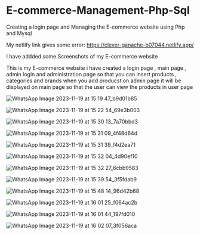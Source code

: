 # E-commerce-Management-Php-Sql
Creating a login page and Managing the E-commerce website using Php and Mysql

My netlify link gives some error: https://clever-ganache-b07044.netlify.app/

I have addded some Screenshots of my E-commerce website

This is my E-commerce website i have created a login page , main page , admin login and administration page so that you can insert products , categories and brands when you add producst on admin page it will be displayed on main page so that the user can view the products in user page

![WhatsApp Image 2023-11-19 at 15 19 47_b9d01b85](https://github.com/Dhileepguru/E-commerce-Management-Php-Sql/assets/141471079/498c214c-b48c-4abc-afda-21096db8a6df)

![WhatsApp Image 2023-11-19 at 15 22 54_69e3b003](https://github.com/Dhileepguru/E-commerce-Management-Php-Sql/assets/141471079/f62328bf-c432-4da7-99d9-4582ed1992df)

![WhatsApp Image 2023-11-19 at 15 30 13_7a70bbd3](https://github.com/Dhileepguru/E-commerce-Management-Php-Sql/assets/141471079/d3f5bb1b-6620-4e6f-9008-73f726a4164b)

![WhatsApp Image 2023-11-19 at 15 31 09_4f48d64d](https://github.com/Dhileepguru/E-commerce-Management-Php-Sql/assets/141471079/bc8b5c53-cf42-41aa-8fbc-cddf962aa18b)

![WhatsApp Image 2023-11-19 at 15 31 39_f4d2ea71](https://github.com/Dhileepguru/E-commerce-Management-Php-Sql/assets/141471079/4175e2ba-bf61-480f-84a4-07bce5fb6693)

![WhatsApp Image 2023-11-19 at 15 32 04_4d90ef10](https://github.com/Dhileepguru/E-commerce-Management-Php-Sql/assets/141471079/3dfc5257-02a0-4e04-a6e6-4b81b21c33c7)

![WhatsApp Image 2023-11-19 at 15 32 27_6cbb9583](https://github.com/Dhileepguru/E-commerce-Management-Php-Sql/assets/141471079/259a11f9-e63a-4e16-bcec-1e9f22bab81f)

![WhatsApp Image 2023-11-19 at 15 39 54_3f5fdab9](https://github.com/Dhileepguru/E-commerce-Management-Php-Sql/assets/141471079/47b1e5f9-c1b2-49e8-bc61-8422a763a43d)

![WhatsApp Image 2023-11-19 at 15 48 14_96d42b68](https://github.com/Dhileepguru/E-commerce-Management-Php-Sql/assets/141471079/8dae4a88-ec92-4c2f-ae47-015af9e86248)

![WhatsApp Image 2023-11-19 at 16 01 25_f064ac2b](https://github.com/Dhileepguru/E-commerce-Management-Php-Sql/assets/141471079/0ba7003f-5cca-41f7-baba-9dca69ac58b3)

![WhatsApp Image 2023-11-19 at 16 01 44_197fd010](https://github.com/Dhileepguru/E-commerce-Management-Php-Sql/assets/141471079/fdf53cd6-e3d5-49af-ad57-635e26089e5c)


![WhatsApp Image 2023-11-19 at 16 02 07_3f056aca](https://github.com/Dhileepguru/E-commerce-Management-Php-Sql/assets/141471079/53838317-0aac-492a-a6b0-13a12e237261)

